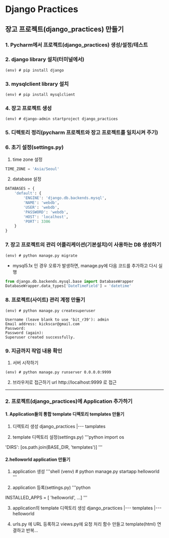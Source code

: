 # Django Practices

## 장고 프로젝트(django_practices) 만들기

### 1. Pycharm에서 프로젝트(django_practices) 생성/설정/테스트

### 2. django library 설치(터미널에서)
```shell
(env) # pip install django
```
### 3. mysqlclient library 설치
```shell
(env) # pip install mysqlclient
```

### 4. 장고 프로젝트 생성
```shell
(env) # django-admin startproject django_practices
```

### 5. 디렉토리 정리(pycharm 프로젝트와 장고 프로젝트를 일치시켜 주기)

### 6. 초기 설정(settings.py)
1) time zone 설정
```python
TIME_ZONE = 'Asia/Seoul'
```   
2) database 설정
```python
DATABASES = {
    'default': {
        'ENGINE': 'django.db.backends.mysql',
        'NAME': 'webdb',
        'USER': 'webdb',
        'PASSWORD': 'webdb',
        'HOST': 'localhost',
        'PORT': 3306
    }
}
```

### 7. 장고 프로젝트의 관리 어플리케이션(기본설치)이 사용하는 DB 생성하기
```shell
(env) # python manage.py migrate
```
* mysql5.1x 인 경우 오류가 발생하면, manage.py에 다음 코드를 추가하고 다시 실행
```python
from django.db.backends.mysql.base import DatabaseWrapper
DatabaseWrapper.data_types['DateTimeField'] = 'datetime'
```

### 8. 프로젝트(사이트) 관리 계정 만들기
```shell
(env) # python manage.py createsuperuser

Username (leave blank to use 'bit_r39'): admin
Email address: kickscar@gmail.com
Password:
Password (again):
Superuser created successfully.
```

### 9. 지금까지 작업 내용 확인
1) 서버 시작하기
```shell
(env) # python manage.py runserver 0.0.0.0:9999
```   
2) 브라우저로 접근하기
url http://localhost:9999 로 접근

-----------------------------------------------------------

### 2. 프로젝트(django_practices)에 Application 추가하기

#### 1. Application들의 통합 template 디렉토리 templates 만들기
1) 디렉토리 생성
django_practices
   |--- tamplates
   
2) template 디렉토리 설정(settings.py)
'''python
import os
   
'DIRS': [os.path.join(BASE_DIR, 'templates')]
'''
#### 2.helloworld application 만들기
1) application 생성
'''shell
(venv) # python manage.py startapp helloworld
'''
   
2) application 등록(settings.py)
'''python
   
INSTALLED_APPS = [
    'helloworld',
    ...]
'''

3) application의 template 디렉토리 생성
django_practices
|--- templates
      |--- helloworld
   
4) urls.py 에 URL 등록하고 views.py에 요청 처리 함수 만들고 template(html) 연결하고 반복...